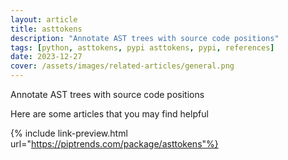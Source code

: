 ```yaml
---
layout: article
title: asttokens
description: "Annotate AST trees with source code positions"
tags: [python, asttokens, pypi asttokens, pypi, references]
date: 2023-12-27
cover: /assets/images/related-articles/general.png
---
```


Annotate AST trees with source code positions

Here are some articles that you may find helpful

{% include link-preview.html url="https://piptrends.com/package/asttokens"%}